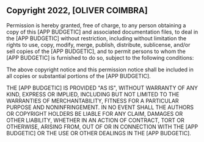 ## Copyright 2022, [OLIVER COIMBRA]


Permission is hereby granted, free of charge, to any person obtaining a copy of this [APP BUDGETIC] and associated documentation files, to deal in the [APP BUDGETIC] without restriction, including without limitation the rights to use, copy, modify, merge, publish, distribute, sublicense, and/or sell copies of the [APP BUDGETIC], and to permit persons to whom the [APP BUDGETIC] is furnished to do so, subject to the following conditions:

The above copyright notice and this permission notice shall be included in all copies or substantial portions of the [APP BUDGETIC].

THE [APP BUDGETIC] IS PROVIDED "AS IS", WITHOUT WARRANTY OF ANY KIND, EXPRESS OR IMPLIED, INCLUDING BUT NOT LIMITED TO THE WARRANTIES OF MERCHANTABILITY, FITNESS FOR A PARTICULAR PURPOSE AND NONINFRINGEMENT. IN NO EVENT SHALL THE AUTHORS OR COPYRIGHT HOLDERS BE LIABLE FOR ANY CLAIM, DAMAGES OR OTHER LIABILITY, WHETHER IN AN ACTION OF CONTRACT, TORT OR OTHERWISE, ARISING FROM, OUT OF OR IN CONNECTION WITH THE [APP BUDGETIC] OR THE USE OR OTHER DEALINGS IN THE [APP BUDGETIC].